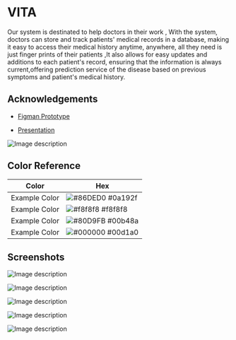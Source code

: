 # VITA

Our system is destinated to help doctors in their work , With the system, doctors can store and track patients' medical records in a database, making it easy to access their medical history anytime, anywhere, all they need is just finger prints of their patients ,It also allows for easy updates and additions to each patient's record, ensuring that the information is always current,offering prediction service of the disease based on previous symptoms and patient's medical history.

## Acknowledgements

 - [Figman Prototype](https://www.figma.com/file/lt6v4my3MjPTyBf6Bn8PLd/IWD-VITA?node-id=3-7&t=EM6BXgZvzIk7tG10-0)

 - [Presentation](https://app.pitch.com/app/presentation/e6568f09-1560-4883-9278-936ed216d3ce/e5701df9-9cf9-451d-a96d-f24434e55149)


![Image description](https://dev-to-uploads.s3.amazonaws.com/uploads/articles/lqiduoqp57kyi9jvn71f.png)

## Color Reference

| Color             | Hex                                                                |
| ----------------- | ------------------------------------------------------------------ |
| Example Color | ![#86DED0](https://via.placeholder.com/10/86DED0?text=+) #0a192f |
| Example Color | ![#f8f8f8](https://via.placeholder.com/10/f8f8f8?text=+) #f8f8f8 |
| Example Color | ![#80D9FB](https://via.placeholder.com/10/80D9FB?text=+) #00b48a |
| Example Color | ![#000000](https://via.placeholder.com/10/000000?text=+) #00d1a0 |


## Screenshots

![Image description](https://dev-to-uploads.s3.amazonaws.com/uploads/articles/swgdgew62wuqjqdwg2y4.png)

![Image description](https://dev-to-uploads.s3.amazonaws.com/uploads/articles/hu642pfrfhi9cjw53cl3.png)

![Image description](https://dev-to-uploads.s3.amazonaws.com/uploads/articles/6pro0ib2x38h99yetk6k.png)

![Image description](https://dev-to-uploads.s3.amazonaws.com/uploads/articles/zfe5ykoj7ohz3o60f7b3.png)

![Image description](https://dev-to-uploads.s3.amazonaws.com/uploads/articles/dzo4afwike9ok6efogyi.png)



